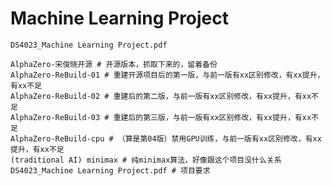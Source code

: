 # Machine Learning Project
`DS4023_Machine Learning Project.pdf`


```
AlphaZero-宋俊晓开源 # 开源版本，抓取下来的，留着备份
AlphaZero-ReBuild-01 # 重建开源项目后的第一版，与前一版有xx区别修改，有xx提升，有xx不足
AlphaZero-ReBuild-02 # 重建后的第二版，与前一版有xx区别修改，有xx提升，有xx不足
AlphaZero-ReBuild-03 # 重建后的第三版，与前一版有xx区别修改，有xx提升，有xx不足
AlphaZero-ReBuild-cpu # （算是第04版）禁用GPU训练，与前一版有xx区别修改，有xx提升，有xx不足
(traditional AI) minimax # 纯minimax算法，好像跟这个项目没什么关系
DS4023_Machine Learning Project.pdf # 项目要求
```
